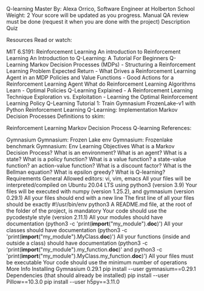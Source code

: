 Q-learning
 Master
 By: Alexa Orrico, Software Engineer at Holberton School
 Weight: 2
 Your score will be updated as you progress.
 Manual QA review must be done (request it when you are done with the project)
Description
Quiz


Resources
Read or watch:

MIT 6.S191: Reinforcement Learning
An introduction to Reinforcement Learning
An Introduction to Q-Learning: A Tutorial For Beginners
Q-Learning
Markov Decision Processes (MDPs) - Structuring a Reinforcement Learning Problem
Expected Return - What Drives a Reinforcement Learning Agent in an MDP
Policies and Value Functions - Good Actions for a Reinforcement Learning Agent
What do Reinforcement Learning Algorithms Learn - Optimal Policies
Q-Learning Explained - A Reinforcement Learning Technique
Exploration vs. Exploitation - Learning the Optimal Reinforcement Learning Policy
Q-Learning Tutorial 1: Train Gymnasium FrozenLake-v1 with Python Reinforcement Learning
Q-Learning: Implementation
Markov Decision Processes
Definitions to skim:

Reinforcement Learning
Markov Decision Process
Q-learning
References:

Gymnasium
Gymnasium: Frozen Lake env
Gymnasium: Frozenlake benchmark
Gymnasium: Env
Learning Objectives
What is a Markov Decision Process?
What is an environment?
What is an agent?
What is a state?
What is a policy function?
What is a value function? a state-value function? an action-value function?
What is a discount factor?
What is the Bellman equation?
What is epsilon greedy?
What is Q-learning?
Requirements
General
Allowed editors: vi, vim, emacs
All your files will be interpreted/compiled on Ubuntu 20.04 LTS using python3 (version 3.9)
Your files will be executed with numpy (version 1.25.2), and gymnasium (version 0.29.1)
All your files should end with a new line
The first line of all your files should be exactly #!/usr/bin/env python3
A README.md file, at the root of the folder of the project, is mandatory
Your code should use the pycodestyle style (version 2.11.1)
All your modules should have documentation (python3 -c 'print(__import__("my_module").__doc__)')
All your classes should have documentation (python3 -c 'print(__import__("my_module").MyClass.__doc__)')
All your functions (inside and outside a class) should have documentation (python3 -c 'print(__import__("my_module").my_function.__doc__)' and python3 -c 'print(__import__("my_module").MyClass.my_function.__doc__)')
All your files must be executable
Your code should use the minimum number of operations
More Info
Installing Gymnasium 0.29.1
pip install --user gymnasium==0.29.1
Dependencies (that should already be installed)
pip install --user Pillow==10.3.0
pip install --user h5py==3.11.0
